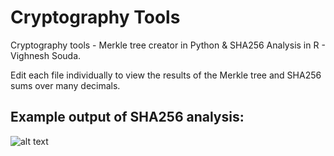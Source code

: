 # Cryptography Tools
Cryptography tools - Merkle tree creator in Python &amp; SHA256 Analysis in R - Vighnesh Souda.

Edit each file individually to view the results of the Merkle tree and SHA256 sums over many decimals.

## Example output of SHA256 analysis:

![alt text](https://puu.sh/wdbKp/f296da4078.png)

